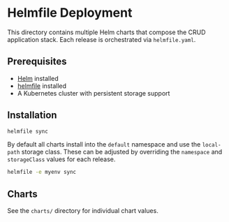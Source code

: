 # Helmfile Deployment

This directory contains multiple Helm charts that compose the CRUD application stack. Each release is orchestrated via `helmfile.yaml`.

## Prerequisites

* [Helm](https://helm.sh/) installed
* [helmfile](https://github.com/helmfile/helmfile) installed
* A Kubernetes cluster with persistent storage support

## Installation

```bash
helmfile sync
```

By default all charts install into the `default` namespace and use the `local-path` storage class. These can be adjusted by overriding the `namespace` and `storageClass` values for each release.

```bash
helmfile -e myenv sync
```

## Charts

See the `charts/` directory for individual chart values.
